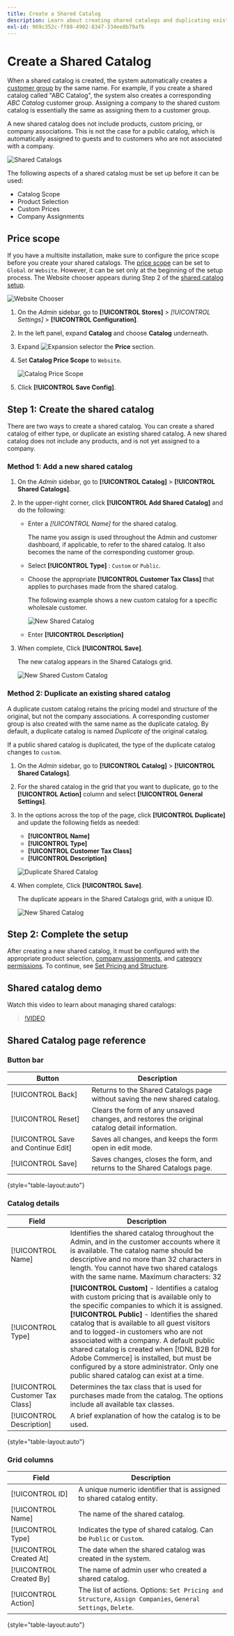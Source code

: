```yaml
---
title: Create a Shared Catalog
description: Learn about creating shared catalogs and duplicating existing shared catalogs.
exl-id: 969c352c-ff88-4902-8347-334ee8b79afb
---
```

# Create a Shared Catalog

When a shared catalog is created, the system automatically creates a [customer group](account-company-customer-group.md) by the same name. For example, if you create a shared catalog called "ABC Catalog", the system also creates a corresponding _ABC Catalog_ customer group. Assigning a company to the shared custom catalog is essentially the same as assigning them to a customer group.

A new shared catalog does not include products, custom pricing, or company associations. This is not the case for a public catalog, which is automatically assigned to guests and to customers who are not associated with a company.

![Shared Catalogs](./assets/shared-catalogs-grid.png)<!-- zoom -->

The following aspects of a shared catalog must be set up before it can be used:

- Catalog Scope
- Product Selection
- Custom Prices
- Company Assignments

## Price scope

If you have a multisite installation, make sure to configure the price scope before you create your shared catalogs. The [price scope](../catalog/catalog-price-scope.md) can be set to `Global` or `Website`. However, it can be set only at the beginning of the setup process. The Website chooser appears during Step 2 of the [shared catalog setup](catalog-shared-pricing-structure.md).

![Website Chooser](./assets/shared-catalog-scope-pricing.png)<!-- zoom -->

1. On the _Admin_ sidebar, go to **[!UICONTROL Stores]** > _[!UICONTROL Settings]_ > **[!UICONTROL Configuration]**.

1. In the left panel, expand **Catalog** and choose **Catalog** underneath.

1. Expand ![Expansion selector](../assets/icon-display-expand.png) the **Price** section.

1. Set **Catalog Price Scope** to `Website`.

   ![Catalog Price Scope](./assets/catalog-price-scope-website.png)<!-- zoom -->

1. Click **[!UICONTROL Save Config]**.

## Step 1: Create the shared catalog

There are two ways to create a shared catalog. You can create a shared catalog of either type, or duplicate an existing shared catalog. A new shared catalog does not include any products, and is not yet assigned to a company.

### Method 1: Add a new shared catalog

1. On the _Admin_ sidebar, go to **[!UICONTROL Catalog]** > **[!UICONTROL Shared Catalogs]**.

1. In the upper-right corner, click **[!UICONTROL Add Shared Catalog]** and do the following:

   - Enter a **[!UICONTROL Name*]* for the shared catalog.

      The name you assign is used throughout the Admin and customer dashboard, if applicable, to refer to the shared catalog. It also becomes the name of the corresponding customer group.

   - Select **[!UICONTROL Type]** : `Custom` or `Public`.

   - Choose the appropriate **[!UICONTROL Customer Tax Class]** that applies to purchases made from the shared catalog.

      The following example shows a new custom catalog for a specific wholesale customer.

      ![New Shared Catalog](./assets/shared-catalog-new.png)<!-- zoom -->

   - Enter **[!UICONTROL Description]**

1. When complete, Click **[!UICONTROL Save]**.

   The new catalog appears in the Shared Catalogs grid.

   ![New Shared Custom Catalog](./assets/shared-catalog-grid-new.png)<!-- zoom -->

### Method 2: Duplicate an existing shared catalog

A duplicate custom catalog retains the pricing model and structure of the original, but not the company associations. A corresponding customer group is also created with the same name as the duplicate catalog. By default, a duplicate catalog is named _Duplicate of_ the original catalog.

If a public shared catalog is duplicated, the type of the duplicate catalog changes to `custom`.

1. On the _Admin_ sidebar, go to **[!UICONTROL Catalog]** > **[!UICONTROL Shared Catalogs]**.

1. For the shared catalog in the grid that you want to duplicate, go to the **[!UICONTROL Action]** column and select **[!UICONTROL General Settings]**.

1. In the options across the top of the page, click **[!UICONTROL Duplicate]** and update the following fields as needed:

   - **[!UICONTROL Name]**
   - **[!UICONTROL Type]**
   - **[!UICONTROL Customer Tax Class]**
   - **[!UICONTROL Description]**

   ![Duplicate Shared Catalog](./assets/shared-catalog-duplicate.png)<!-- zoom -->

1. When complete, Click **[!UICONTROL Save]**.

   The duplicate appears in the Shared Catalogs grid, with a unique ID.

   ![New Shared Catalog](./assets/shared-catalog-grid-duplicate.png)<!-- zoom -->

## Step 2: Complete the setup

After creating a new shared catalog, it must be configured with the appropriate product selection, [company assignments](catalog-shared-assign-companies.md), and [category permissions](../catalog/category-permissions.md). To continue, see [Set Pricing and Structure](catalog-shared-pricing-structure.md).

## Shared catalog demo

Watch this video to learn about managing shared catalogs:

>[!VIDEO](https://video.tv.adobe.com/v/344446?quality=12)

## Shared Catalog page reference

### Button bar

|Button|Description|
|--- |--- |
| [!UICONTROL Back] |Returns to the Shared Catalogs page without saving the new shared catalog.|
| [!UICONTROL Reset] |Clears the form of any unsaved changes, and restores the original catalog detail information.|
| [!UICONTROL Save and Continue Edit] |Saves all changes, and keeps the form open in edit mode.|
| [!UICONTROL Save] |Saves changes, closes the form, and returns to the Shared Catalogs page.|

{style="table-layout:auto"}

### Catalog details

|Field|Description|
|--- |--- |
|[!UICONTROL Name]|Identifies the shared catalog throughout the Admin, and in the customer accounts where it is available. The catalog name should be descriptive and no more than 32 characters in length. You cannot have two shared catalogs with the same name. Maximum characters: 32|
|[!UICONTROL Type]|**[!UICONTROL Custom]** - Identifies a catalog with custom pricing that is available only to the specific companies to which it is assigned.<br/>**[!UICONTROL Public]** - Identifies the shared catalog that is available to all guest visitors and to logged-in customers who are not associated with a company. A default public shared catalog is created when [!DNL B2B for Adobe Commerce] is installed, but must be configured by a store administrator. Only one public shared catalog can exist at a time.|
|[!UICONTROL Customer Tax Class]|Determines the tax class that is used for purchases made from the catalog. The options include all available tax classes.|
|[!UICONTROL Description]|A brief explanation of how the catalog is to be used.|

{style="table-layout:auto"}

### Grid columns

|Field|Description|
|--- |--- |
|[!UICONTROL ID]|A unique numeric identifier that is assigned to shared catalog entity.|
|[!UICONTROL Name]|The name of the shared catalog.|
|[!UICONTROL Type]|Indicates the type of shared catalog. Can be `Public` or `Custom`.|
|[!UICONTROL Created At]|The date when the shared catalog was created in the system.|
|[!UICONTROL Created By]|The name of admin user who created a shared catalog.|
|[!UICONTROL Action]|The list of actions. Options: `Set Pricing and Structure`, `Assign Companies`, `General Settings`, `Delete`.|

{style="table-layout:auto"}
